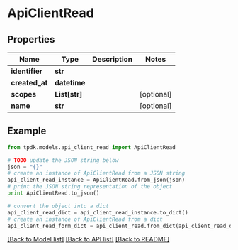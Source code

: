 # ApiClientRead



## Properties

Name | Type | Description | Notes
------------ | ------------- | ------------- | -------------
**identifier** | **str** |  | 
**created_at** | **datetime** |  | 
**scopes** | **List[str]** |  | [optional] 
**name** | **str** |  | [optional] 

## Example

```python
from tpdk.models.api_client_read import ApiClientRead

# TODO update the JSON string below
json = "{}"
# create an instance of ApiClientRead from a JSON string
api_client_read_instance = ApiClientRead.from_json(json)
# print the JSON string representation of the object
print ApiClientRead.to_json()

# convert the object into a dict
api_client_read_dict = api_client_read_instance.to_dict()
# create an instance of ApiClientRead from a dict
api_client_read_form_dict = api_client_read.from_dict(api_client_read_dict)
```
[[Back to Model list]](../README.md#documentation-for-models) [[Back to API list]](../README.md#documentation-for-api-endpoints) [[Back to README]](../README.md)


